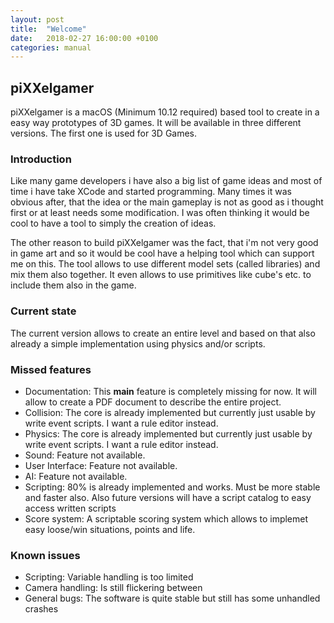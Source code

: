 ```yaml
---
layout: post
title:  "Welcome"
date:   2018-02-27 16:00:00 +0100
categories: manual
---
```


## piXXelgamer

piXXelgamer is a macOS (Minimum 10.12 required) based tool to create in a easy way prototypes of 3D games.
It will be available in three different versions. The first one is used for 3D Games.

### Introduction

Like many game developers i have also a big list of game ideas and most of time i have take XCode and started
programming. Many times it was obvious after, that the idea or the main gameplay is not as good as i thought first
or at least needs some modification. I was often thinking it would be cool to have a tool to simply the creation of ideas.

The other reason to build piXXelgamer was the fact, that i'm not very good in game art and so it would be cool have a helping
tool which can support me on this. The tool allows to use different model sets (called libraries) and mix them also together.
It even allows to use primitives like cube's etc. to include them also in the game.

### Current state

The current version allows to create an entire level and based on that also already a simple implementation using physics
and/or scripts.


### Missed features

- Documentation: This **main** feature is completely missing for now. It will allow to create a PDF document to describe the entire project.
- Collision: The core is already implemented but currently just usable by write event scripts. I want a rule editor instead.
- Physics: The core is already implemented but currently just usable by write event scripts. I want a rule editor instead.
- Sound: Feature not available.
- User Interface: Feature not available.
- AI: Feature not available.
- Scripting: 80% is already implemented and works. Must be more stable and faster also. Also future versions will have a script catalog to easy access written scripts
- Score system: A scriptable scoring system which allows to implemet easy loose/win situations, points and life.

### Known issues

- Scripting: Variable handling is too limited
- Camera handling: Is still flickering between
- General bugs: The software is quite stable but still has some unhandled crashes

